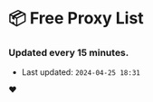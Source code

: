 # :package: Free Proxy List
### Updated every 15 minutes.

- Last updated: `2024-04-25 18:31`

:heart:

